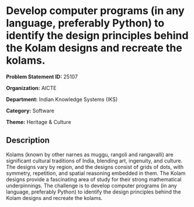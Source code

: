 # Develop computer programs (in any language, preferably Python) to identify the design principles behind the Kolam designs and recreate the kolams.

**Problem Statement ID:** 25107

**Organization:** AICTE

**Department:** Indian Knowledge Systems (IKS)

**Category:** Software

**Theme:** Heritage & Culture

## Description

Kolams (known by other narnes as muggu, rangoli and rangavalli) are significant cultural traditions of India, blending art, ingenuity, and culture. The designs vary by region, and the designs consist of grids of dots, with symmetry, repetition, and spatial reasoning embedded in them. The Kolam designs provide a fascinating area of study for their strong mathematical underpinnings. The challenge is to develop computer programs (in any language, preferably Python) to identify the design principles behind the Kolam designs and recreate the kolams.

